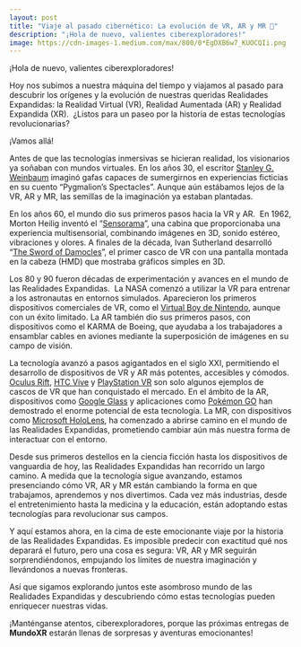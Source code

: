 ```yaml
---
layout: post
title: "Viaje al pasado cibernético: La evolución de VR, AR y MR 🚀"
description: "¡Hola de nuevo, valientes ciberexploradores!"
image: https://cdn-images-1.medium.com/max/800/0*EgDXB6w7_KUOCQIi.png
---
```


¡Hola de nuevo, valientes ciberexploradores!

Hoy nos subimos a nuestra máquina del tiempo y viajamos al pasado para descubrir los orígenes y la evolución de nuestras queridas Realidades Expandidas: la Realidad Virtual (VR), Realidad Aumentada (AR) y Realidad Expandida (XR). 
¿Listos para un paseo por la historia de estas tecnologías revolucionarias?

¡Vamos allá!

Antes de que las tecnologías inmersivas se hicieran realidad, los visionarios ya soñaban con mundos virtuales. En los años 30, el escritor [Stanley G. Weinbaum](https://es.wikipedia.org/wiki/Stanley_G._Weinbaum) imaginó gafas capaces de sumergirnos en experiencias ficticias en su cuento “Pygmalion’s Spectacles”. Aunque aún estábamos lejos de la VR, AR y MR, las semillas de la imaginación ya estaban plantadas.

En los años 60, el mundo dio sus primeros pasos hacia la VR y AR. 
En 1962, Morton Heilig inventó el “[Sensorama](https://es.wikipedia.org/wiki/Sensorama)”, una cabina que proporcionaba una experiencia multisensorial, combinando imágenes en 3D, sonido estéreo, vibraciones y olores. A finales de la década, Ivan Sutherland desarrolló “[The Sword of Damocles](https://futurism.com/images/the-sword-of-damocles-the-worlds-first-virtual-reality-headset-infographic)”, el primer casco de VR con una pantalla montada en la cabeza (HMD) que mostraba gráficos simples en 3D.

Los 80 y 90 fueron décadas de experimentación y avances en el mundo de las Realidades Expandidas. 
La NASA comenzó a utilizar la VR para entrenar a los astronautas en entornos simulados. Aparecieron los primeros dispositivos comerciales de VR, como el [Virtual Boy de Nintendo](https://es.wikipedia.org/wiki/Virtual_Boy), aunque con un éxito limitado. La AR también dio sus primeros pasos, con dispositivos como el KARMA de Boeing, que ayudaba a los trabajadores a ensamblar cables en aviones mediante la superposición de imágenes en su campo de visión.

La tecnología avanzó a pasos agigantados en el siglo XXI, permitiendo el desarrollo de dispositivos de VR y AR más potentes, accesibles y cómodos. [Oculus Rift](https://es.wikipedia.org/wiki/Oculus_Rift), [HTC Vive](https://es.wikipedia.org/wiki/HTC_Vive) y [PlayStation VR](https://es.wikipedia.org/wiki/PlayStation_VR) son solo algunos ejemplos de cascos de VR que han conquistado el mercado. En el ámbito de la AR, dispositivos como [Google Glass](https://es.wikipedia.org/wiki/Google_Glass) y aplicaciones como [Pokémon GO](https://es.wikipedia.org/wiki/Pok%C3%A9mon_GO) han demostrado el enorme potencial de esta tecnología. La MR, con dispositivos como [Microsoft HoloLens](https://es.wikipedia.org/wiki/Windows_Mixed_Reality), ha comenzado a abrirse camino en el mundo de las Realidades Expandidas, prometiendo cambiar aún más nuestra forma de interactuar con el entorno.

Desde sus primeros destellos en la ciencia ficción hasta los dispositivos de vanguardia de hoy, las Realidades Expandidas han recorrido un largo camino. A medida que la tecnología sigue avanzando, estamos presenciando cómo VR, AR y MR están cambiando la forma en que trabajamos, aprendemos y nos divertimos. Cada vez más industrias, desde el entretenimiento hasta la medicina y la educación, están adoptando estas tecnologías para revolucionar sus campos.

Y aquí estamos ahora, en la cima de este emocionante viaje por la historia de las Realidades Expandidas. Es imposible predecir con exactitud qué nos deparará el futuro, pero una cosa es segura: VR, AR y MR seguirán sorprendiéndonos, empujando los límites de nuestra imaginación y llevándonos a nuevas fronteras.

Así que sigamos explorando juntos este asombroso mundo de las Realidades Expandidas y descubriendo cómo estas tecnologías pueden enriquecer nuestras vidas.

¡Manténganse atentos, ciberexploradores, porque las próximas entregas de **MundoXR** estarán llenas de sorpresas y aventuras emocionantes!